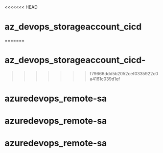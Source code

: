<<<<<<< HEAD
# az_devops_storageaccount_cicd
=======
# az_devops_storageaccount_cicd-
>>>>>>> f79666ddd5b2052cef0335922c0a4161c039d1ef
# azuredevops_remote-sa
# azuredevops_remote-sa
# azuredevops_remote-sa
